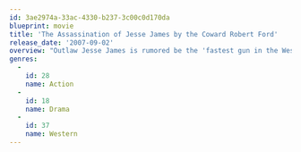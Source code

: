 ```yaml
---
id: 3ae2974a-33ac-4330-b237-3c00c0d170da
blueprint: movie
title: 'The Assassination of Jesse James by the Coward Robert Ford'
release_date: '2007-09-02'
overview: "Outlaw Jesse James is rumored be the 'fastest gun in the West'. An eager recruit into James' notorious gang, Robert Ford eventually grows jealous of the famed outlaw and, when Robert and his brother sense an opportunity to kill James, their murderous action elevates their target to near mythical status."
genres:
  -
    id: 28
    name: Action
  -
    id: 18
    name: Drama
  -
    id: 37
    name: Western
---
```

